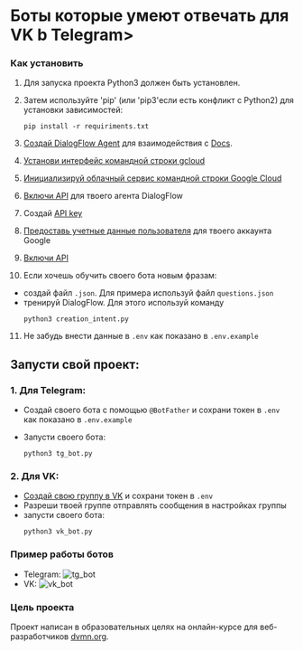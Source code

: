 # Боты которые умеют отвечать для VK b Telegram>

### Как установить

1. Для запуска проекта Python3 должен быть установлен.

2. Затем используйте 'pip' (или 'pip3'если есть конфликт с Python2) для установки зависимостей:

   ```
   pip install -r requiriments.txt
   ```

3. [Создай DialogFlow Agent](https://dialogflow.cloud.google.com/#/newAgent) для взаимодействия с [Docs](https://cloud.google.com/dialogflow/es/docs/quick/build-agent).

4. [Установи интерфейс командной строки gcloud](https://cloud.google.com/sdk/docs/install)

5. [Инициализируй облачный сервис командной строки Google Cloud](https://cloud.google.com/dialogflow/es/docs/quick/setup#sdk)

6. [Включи API](https://cloud.google.com/dialogflow/es/docs/quick/setup#api) для твоего агента DialogFlow

7. Создай [API key](https://cloud.google.com/docs/authentication/api-keys#create)

8. [Предоставь учетные данные пользователя](https://cloud.google.com/docs/authentication/provide-credentials-adc#google-idp) для твоего аккаунта Google

9. [Включи API](https://console.cloud.google.com/apis/api/apikeys.googleapis.com/)

10. Если хочешь обучить своего бота новым фразам: 
- создай файл `.json`. Для примера используй файл `questions.json` 
- тренируй DialogFlow. Для этого используй команду
    ```
    python3 creation_intent.py
    ```  

11. Не забудь внести данные в `.env` как показано в `.env.example` 

## Запусти свой проект:

### 1. Для Telegram:
- Создай своего бота с помощью `@BotFather` и сохрани токен в `.env` как показано в `.env.example`
- Запусти своего бота:

  ```
  python3 tg_bot.py
  ```

### 2. Для VK:
- [Создай свою группу в VK](https://vk.com/) и сохрани токен в `.env`
- Разреши твоей группе отправлять сообщения в настройках группы
- запусти своего бота:
  ```
  python3 vk_bot.py
  ```

### Пример работы ботов
- Telegram:
![tg_bot](C:\Users\abram\PycharmProjects\dvmnDialog0.8\tg-bot.gif)
- VK:
![vk_bot](C:\Users\abram\PycharmProjects\dvmnDialog0.8\vk_bot.gif)

### Цель проекта

Проект написан в образовательных целях на онлайн-курсе для веб-разработчиков [dvmn.org](https://dvmn.org/).